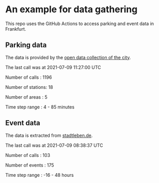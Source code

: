 # An example for data gathering

This repo uses the GitHub Actions to access parking and event data in Frankfurt.

## Parking data
The data is provided by the [open data collection of the city](https://www.offenedaten.frankfurt.de/).

The last call was at 2021-07-09 11:27:00 UTC

Number of calls   : 1196

Number of stations:   18

Number of areas   :    5

Time step range   :    4 -   85 minutes


## Event data
The data is extracted from [stadtleben.de](https://stadtleben.de/frankfurt/).

The last call was at 2021-07-09 08:38:37 UTC

Number of calls   : 103

Number of events  : 175

Time step range   : -16 -  48 hours

